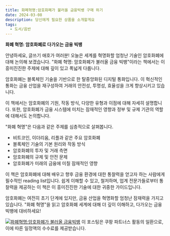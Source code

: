 ```yaml
---
title: 화폐혁명:암호화폐가 불러올 금융빅뱅 구매 하기
date: 2024-03-08
description: 당신에게 필요한 상품을 소개할게요
tags:
  - 도서/음반
---
```

**화폐 혁명: 암호화폐로 다가오는 금융 빅뱅**

안녕하세요, 글쓰기 애호가 여러분! 오늘은 세계를 혁명화할 엄청난 기술인 암호화폐에 대해 논의해 보겠습니다. "화폐 혁명: 암호화폐가 불러올 금융 빅뱅"이라는 책에서는 이 흥미진진한 주제에 대해 깊이 있고 폭넓게 다룹니다.

암호화폐는 블록체인 기술을 기반으로 한 탈중앙화된 디지털 통화입니다. 이 혁신적인 통화는 금융 산업을 재구성하여 거래의 안전성, 투명성, 효율성을 크게 향상시키고 있습니다.

이 책에서는 암호화폐의 기원, 작동 방식, 다양한 유형과 이점에 대해 자세히 설명합니다. 또한, 암호화폐가 금융 시스템에 미치는 잠재적인 영향과 정부 및 규제 기관의 역할에 대해서도 논의합니다.

"화폐 혁명"은 다음과 같은 주제를 심층적으로 살펴봅니다.

* 비트코인, 이더리움, 리플과 같은 주요 암호화폐
* 블록체인 기술의 기본 원리와 작동 방식
* 암호화폐의 투자 및 거래 측면
* 암호화폐의 규제 및 안전 문제
* 암호화폐가 미래의 금융에 미칠 잠재적인 영향

이 책은 암호화폐에 대해 배우고 향후 금융 환경에 대한 통찰력을 얻고자 하는 사람에게 필수적인 reading list입니다. 쉽게 이해할 수 있고, 철저하며, 업계 전문가들로부터 통찰력을 제공하는 이 책은 이 흥미진진한 기술에 대한 귀중한 가이드입니다.

암호화폐는 여전히 초기 단계에 있지만, 금융 산업을 혁명화할 엄청난 잠재력을 가지고 있습니다. "화폐 혁명"을 읽고 암호화폐 세계에 대해 더 깊이 이해하고, 다가오는 금융 빅뱅에 대비하세요!


[![화폐혁명:암호화폐가 불러올 금융빅뱅](https://i.imgur.com/81F7uro.png#center)](https://link.coupang.com/re/AFFSDP?lptag=AF5033054&pageKey=96982001&itemId=298327894&vendorItemId=3733463514&traceid=V0-153-c47191c159593f8f&requestid=20240308181705581175101096&token=31850C%7CGM)
이 포스팅은 쿠팡 파트너스 활동의 일환으로, 이에 따른 일정액의 수수료를 제공받습니다.


